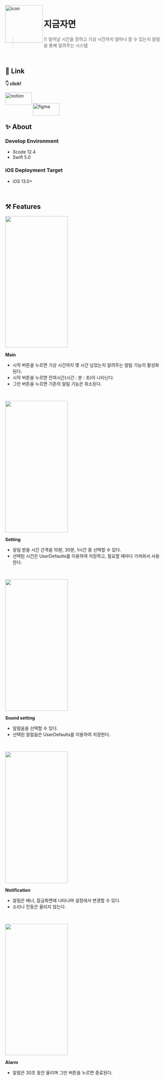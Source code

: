 <img align="left" width="120" height="120" src="https://user-images.githubusercontent.com/59433441/108235549-42cb2580-7189-11eb-92af-34d5129624b0.jpg" alt="icon">

# 지금자면
> ⏰ 일어날 시간을 정하고 기상 시간까지 얼마나 잘 수 있는지 알림을 통해 알려주는 시스템
<br/>

## 🚀 Link
**👇 click!**

[<img align="left" width="85" height="40" src="https://media.vlpt.us/images/alskt0419/post/cf966b67-bd34-4aa7-9756-aa25a803d74f/notion-logo.png" alt="notion">](https://www.notion.so/zzooneon/6632e475a1e24e21ba27f324d981e81e)
<br/>
<br/>
[<img align="left" width="85" height="40" src="https://blog.kakaocdn.net/dn/bgnfhv/btqMwoagC3j/4zc4sMUm0XKGweWYHynnK0/img.png" alt="figma">](https://www.figma.com/file/mfBOZfGSjmmG66m82JGzXM/I2SN-prototype?node-id=0%3A1)
<br/>
<br/>
## ✨ About
### Develop Environment
- Xcode 12.4
- Swift 5.0
### iOS Deployment Target
- iOS 13.0+
<br/>

## ⚒ Features

<img src="https://github.com/19-47/If_I_Sleep_Now/blob/develop/images/home.gif"
  width="200"
  height="420">
<br/>

**Main**
- 시작 버튼을 누르면 기상 시간까지 몇 시간 남았는지 알려주는 알림 기능이 활성화된다.
- 시작 버튼을 누르면 잔여시간(시간 : 분 : 초)이 나타난다.
- 그만 버튼을 누르면 기존의 알림 기능은 취소된다.
<br/>

<img src="https://github.com/19-47/If_I_Sleep_Now/blob/develop/images/setting.gif"
  width="200"
  height="420">
<br/>

**Setting**
- 알림 받을 시간 간격을 10분, 30분, 1시간 중 선택할 수 있다.
- 선택된 시간은 UserDefaults를 이용하여 저장하고, 필요할 때마다 가져와서 사용한다.
<br/>

<img src="https://github.com/19-47/If_I_Sleep_Now/blob/develop/images/sound.gif"
  width="200"
  height="420">
<br/>

**Sound setting**
- 알람음을 선택할 수 있다.
- 선택된 알람음은 UserDefaults를 이용하여 저장한다.
<br/>

<img src="https://github.com/19-47/If_I_Sleep_Now/blob/develop/images/notification.gif"
  width="200"
  height="420">
<br/>

**Notification**
- 알림은 배너, 잠금화면에 나타나며 설정에서 변경할 수 있다.
- 소리나 진동은 울리지 않는다.
<br/>

<img src="https://github.com/19-47/If_I_Sleep_Now/blob/develop/images/alarm.gif"
  width="200"
  height="420">
<br/>

**Alarm**
- 알람은 30초 동안 울리며 그만 버튼을 누르면 종료된다.
